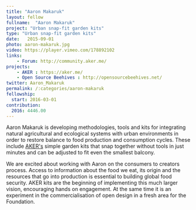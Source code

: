 ```yaml
---
title: "Aaron Makaruk"
layout: fellow
fullname:  "Aaron Makaruk"
project: "Urban snap-fit garden kits"
type: "Urban snap-fit garden kits"
date:   2015-09-01
photo: aaron-makaruk.jpg
video: https://player.vimeo.com/178892102
links:
    - Forum: http://community.aker.me/
projects:
    - AKER : https://aker.me/
    - Open Source Beehives : http://opensourcebeehives.net/
twitter: Aaron_Makaruk
permalink: /:categories/aaron-makaruk
fellowship:
  start: 2016-03-01
contribution:
  2016: 4446.00
---
```


Aaron Makaruk is developing methodologies, tools and kits for integrating natural agricultural and ecological systems with urban environments in order to restore balance to food production and consumption cycles. These include [AKER's](http://docs.aker.me/) simple garden kits that snap together without tools in just minutes and can be adjusted to fit even the smallest balcony.

We are excited about working with Aaron on the consumers to creators process. Access to information about the food we eat, its origin and the resources that go into production is essential to building global food security. AKER kits are the beginning of implementing this much larger vision, encouraging hands on engagement. At the same time it is an experiment in the commercialisation of open design in a fresh area for the Foundation.
